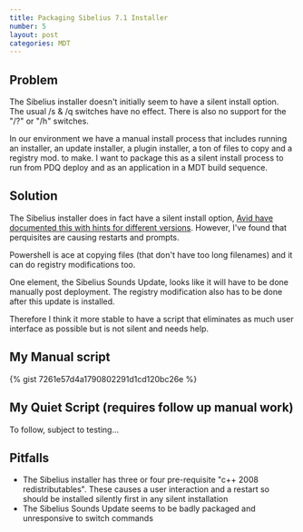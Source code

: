 ```yaml
---
title: Packaging Sibelius 7.1 Installer
number: 5
layout: post
categories: MDT
---
```


## Problem

The Sibelius installer doesn't initially seem to have a silent install option.  The usual /s & /q switches have no effect.  There is also no support for the "/?" or "/h" switches.  

In our environment we have a manual install process that includes running an installer, an update installer, a plugin installer, a ton of files to copy and a registry mod. to make.  I want to package this as a silent install process to run from PDQ deploy and as an application in a MDT build sequence.

## Solution

The Sibelius installer does in fact have a silent install option, [Avid have documented this with hints for different versions](http://avid.force.com/pkb/articles/en_US/how_to/en396971).  However, I've found that perquisites are causing restarts and prompts.

Powershell is ace at copying files (that don't have too long filenames) and it can do registry modifications too.

One element, the Sibelius Sounds Update, looks like it will have to be done manually post deployment. The registry modification also has to be done after this update is installed.

Therefore I think it more stable to have a script that eliminates as much user interface as possible but is not silent and needs help.
## My Manual script

{% gist  7261e57d4a1790802291d1cd120bc26e %}


## My Quiet Script (requires follow up manual work)
To follow, subject to testing...


## Pitfalls
  - The Sibelius installer has three or four pre-requisite "c++ 2008 redistributables".  These causes a user interaction and a restart so should be installed silently first in any silent installation
  - The Sibelius Sounds Update seems to be badly packaged and unresponsive to switch commands
